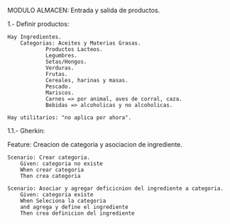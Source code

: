 MODULO ALMACEN:
Entrada y salida de productos.

1.- Definir productos:
 
	Hay Ingredientes.
		Categorias: Aceites y Materias Grasas.
				Productos Lacteos.
				Legumbres.
				Setas/Hongos.
				Verduras.
				Frutas.
				Cereales, harinas y masas.
				Pescado.
				Mariscos.
				Carnes => por animal, aves de corral, caza. 
				Bebidas => alcoholicas y no alcoholicas.
	
	Hay utilitarios: "no aplica por ahora".


1.1.- Gherkin: 

Feature: Creacion de categoria y asociacion de ingrediente.

	Scenario: Crear categoria.
		Given: categoria no existe
		When crear categoria		
		Then crea categoria 

	Scenario: Asociar y agregar deficicnion del ingrediente a categoria.
		Given: categoria existe
		When Seleciona la categoria
		and agrega y define el ingrediente
		Then crea definicion del ingrediente

